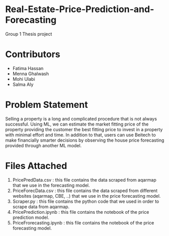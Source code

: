 # Real-Estate-Price-Prediction-and-Forecasting
Group 1 Thesis project

# Contributors
- Fatima Hassan
- Menna Ghalwash
- Mohi Ulabi
- Salma Aly

# Problem Statement
Selling a property is a long and complicated procedure that is not always successful. Using ML, we can estimate the market fitting price of the property providing the customer the best fitting price to invest in a property with minimal effort and time. In addition to that, users can use Beitech to make financially smarter decisions by observing the house price forecasting provided through another ML model.

# Files Attached
1) PricePredData.csv : this file contains the data scraped from aqarmap that we use in the forecasting model.
2) PriceForecData.csv : this file contains the data scraped from different websites (aqarmap, CBE, ..) that we use in the price forecasting model.
3) Scraper.py : this file contains the python code that we used in order to scrape data from aqarmap.
4) PricePrediction.ipynb : this file contains the notebook of the price prediction model.
5) PriceFrorecasting.ipynb : this file contains the notebook of the price forecasting model.

